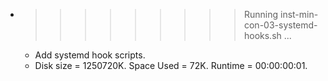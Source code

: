* >>>>>>>>> Running inst-min-con-03-systemd-hooks.sh ...
  * Add systemd hook scripts.
  * Disk size = 1250720K. Space Used = 72K. Runtime = 00:00:00:01.
